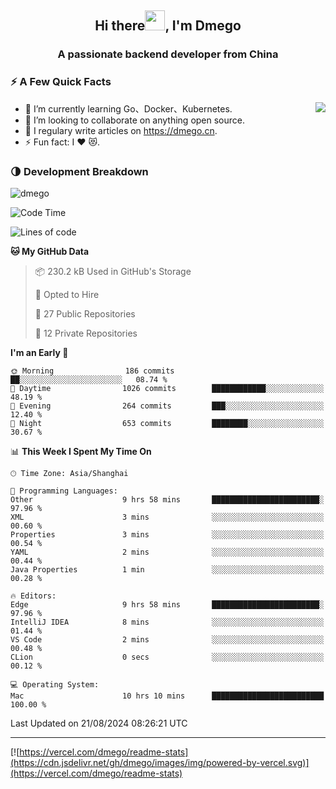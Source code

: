 <h2 align="center">Hi there<img src="https://cdn.jsdelivr.net/gh/dmego/images/img/Hi.gif" height="32" />, I'm Dmego </h2>
<h3 align="center">A passionate backend developer from China</h3>

### ⚡️ A Few Quick Facts

<img align="right" src="https://readme-stats-dmego.vercel.app/api?username=dmego&show_icons=true&icon_color=1573B3&hide_title=true&text_color=718096&bg_color=00000000&hide_border=true"/>

<ul>
    <li> 🌱 I’m currently learning Go、Docker、Kubernetes.</li>
    <li> 👯 I’m looking to collaborate on anything open source.</li>
    <li> 📝 I regulary write articles on <a href="https://dmego.cn">https://dmego.cn</a>.</li>
    <li> ⚡ Fun fact: I ❤️ 😻.</li>
</ul>

### 🌗 Development Breakdown

<img src="https://komarev.com/ghpvc/?username=dmego" alt="dmego" />

<!--START_SECTION:waka-->
![Code Time](http://img.shields.io/badge/Code%20Time-2%2C894%20hrs%2014%20mins-blue)

![Lines of code](https://img.shields.io/badge/From%20Hello%20World%20I%27ve%20Written-688.3%20thousand%20lines%20of%20code-blue)

**🐱 My GitHub Data** 

> 📦 230.2 kB Used in GitHub's Storage 
 > 
> 💼 Opted to Hire
 > 
> 📜 27 Public Repositories 
 > 
> 🔑 12 Private Repositories 
 > 
**I'm an Early 🐤** 

```text
🌞 Morning                186 commits         ██░░░░░░░░░░░░░░░░░░░░░░░   08.74 % 
🌆 Daytime                1026 commits        ████████████░░░░░░░░░░░░░   48.19 % 
🌃 Evening                264 commits         ███░░░░░░░░░░░░░░░░░░░░░░   12.40 % 
🌙 Night                  653 commits         ████████░░░░░░░░░░░░░░░░░   30.67 % 
```


📊 **This Week I Spent My Time On** 

```text
🕑︎ Time Zone: Asia/Shanghai

💬 Programming Languages: 
Other                    9 hrs 58 mins       ████████████████████████░   97.96 % 
XML                      3 mins              ░░░░░░░░░░░░░░░░░░░░░░░░░   00.60 % 
Properties               3 mins              ░░░░░░░░░░░░░░░░░░░░░░░░░   00.54 % 
YAML                     2 mins              ░░░░░░░░░░░░░░░░░░░░░░░░░   00.44 % 
Java Properties          1 min               ░░░░░░░░░░░░░░░░░░░░░░░░░   00.28 % 

🔥 Editors: 
Edge                     9 hrs 58 mins       ████████████████████████░   97.96 % 
IntelliJ IDEA            8 mins              ░░░░░░░░░░░░░░░░░░░░░░░░░   01.44 % 
VS Code                  2 mins              ░░░░░░░░░░░░░░░░░░░░░░░░░   00.48 % 
CLion                    0 secs              ░░░░░░░░░░░░░░░░░░░░░░░░░   00.12 % 

💻 Operating System: 
Mac                      10 hrs 10 mins      █████████████████████████   100.00 % 
```


 Last Updated on 21/08/2024 08:26:21 UTC
<!--END_SECTION:waka-->

---

[![https://vercel.com/dmego/readme-stats](https://cdn.jsdelivr.net/gh/dmego/images/img/powered-by-vercel.svg)](https://vercel.com/dmego/readme-stats)

